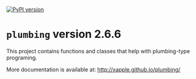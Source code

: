 [![PyPI version](https://badge.fury.io/py/plumbing.svg)](https://badge.fury.io/py/plumbing)

# `plumbing` version 2.6.6

This project contains functions and classes that help with plumbing-type programing.

More documentation is available at:
<http://xapple.github.io/plumbing/>